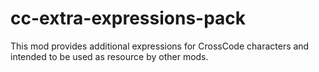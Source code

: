 # cc-extra-expressions-pack
This mod provides additional expressions for CrossCode characters and intended to be used as resource by other mods.
